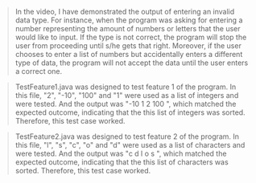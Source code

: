 > In the video, I have demonstrated the output of entering an invalid data type. For instance, when the program was asking for entering a number representing the amount of numbers or letters that the user would like to input. If the type is not correct, the program will stop the user from proceeding until s/he gets that right. Moreover, if the user chooses to enter a list of numbers but accidentally enters a different type of data, the program will not accept the data until the user enters a correct one.
    
> TestFeature1.java was designed to test feature 1 of the program. In this file, "2", "-10", "100" and "1" were used as a list of integers and were tested. And the output was "-10 1 2 100 ", which matched the expected outcome, indicating that the this list of integers was sorted. Therefore, this test case worked. 

> TestFeature2.java was designed to test feature 2 of the program. In this file, "l", "s", "c", "o" and "d" were used as a list of characters and were tested. And the output was "c d l o s ", which matched the expected outcome, indicating that the this list of characters was sorted. Therefore, this test case worked. 
